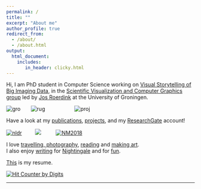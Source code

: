 ```yaml
---
permalink: /
title: ""
excerpt: "About me"
author_profile: true
redirect_from: 
  - /about/
  - /about.html
output: 
  html_document:
    includes:
       in_header: clicky.html
---
```


Hi, I am PhD student in Computer Science working on [Visual Storytelling of Big Imaging Data](https://lorenzoamabili.github.io/projects/VSBID), in the [Scientific Visualization and Computer Graphics group](http://www.cs.rug.nl/svcg/Main/People) led by [Jos Roerdink](http://www.cs.rug.nl/svcg/People/JosRoerdink) at the University of Groningen.

![](https://lorenzoamabili.github.io/images/groningen2.png "gro")
&nbsp;&nbsp;&nbsp;&nbsp;&nbsp; ![](https://lorenzoamabili.github.io/images/rug2.png "rug") 
&nbsp;&nbsp;&nbsp;&nbsp;&nbsp;&nbsp;&nbsp;&nbsp;&nbsp;&nbsp;&nbsp;&nbsp;&nbsp;&nbsp;&nbsp;&nbsp;&nbsp;&nbsp;&nbsp;![](https://lorenzoamabili.github.io/images/proj2.png "proj")

Have a look at my [publications](https://lorenzoamabili.github.io/publications/), [projects](https://lorenzoamabili.github.io/projects/), and my <a href="https://www.researchgate.net/profile/Lorenzo_Amabili2">ResearchGate</a> account!

[![](https://lorenzoamabili.github.io/images/nldr2.png "nldr")](https://lorenzoamabili.github.io/NLDRviz.github.io/)&nbsp;&nbsp;&nbsp;&nbsp;&nbsp;&nbsp;&nbsp;&nbsp;
[![](https://lorenzoamabili.github.io/images/grouping2.png)](https://www.youtube.com/watch?v=H8ZBaRVyGFo)
&nbsp;&nbsp;&nbsp;&nbsp;&nbsp;&nbsp;&nbsp;&nbsp; [![](https://lorenzoamabili.github.io/images/NM20182.png "NM2018")](https://lorenzoamabili.github.io/files/NM2018.pdf)

I love [travelling, photography](https://www.flickr.com/people/148349088@N06/), [reading](https://lorenzoamabili.github.io/readings) and [making art](https://lorenzoamabili.github.io/artworks).<br/>
I also enjoy [writing](https://medium.com/@lorenzoamabili) for [Nightingale](https://medium.com/nightingale) and for [fun](https://lorenzoamabili.github.io/blog).


[This](https://lorenzoamabili.github.io/files/CV.pdf) is my resume.

  <a href="https://www.digits.net" target="_blank">
    <img src="https://counter.digits.net/?counter={659973e8-ee39-a1b4-61e1-1b2981e33066}&template=simple" 
     alt="Hit Counter by Digits" border="0"  />
  </a>


---
